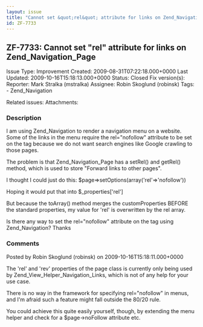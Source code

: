 ```yaml
---
layout: issue
title: "Cannot set &quot;rel&quot; attribute for links on Zend_Navigation_Page"
id: ZF-7733
---
```


ZF-7733: Cannot set "rel" attribute for links on Zend\_Navigation\_Page
-----------------------------------------------------------------------

 Issue Type: Improvement Created: 2009-08-31T07:22:18.000+0000 Last Updated: 2009-10-16T15:18:13.000+0000 Status: Closed Fix version(s): 
 Reporter:  Mark Stralka (mstralka)  Assignee:  Robin Skoglund (robinsk)  Tags: - Zend\_Navigation
 
 Related issues: 
 Attachments: 
### Description

I am using Zend\_Navigation to render a navigation menu on a website. Some of the links in the menu require the rel="nofollow" attribute to be set on the <a> tag because we do not want search engines like Google crawling to those pages.</a>

The problem is that Zend\_Navigation\_Page has a setRel() and getRel() method, which is used to store "Forward links to other pages".

I thought I could just do this: $page=>setOptions(array('rel'=>'nofollow'))

Hoping it would put that into $\_properties['rel']

But because the toArray() method merges the customProperties BEFORE the standard properties, my value for 'rel' is overwritten by the rel array.

Is there any way to set the rel="nofollow" attribute on the <a> tag using Zend\_Navigation? Thanks</a>

 

 

### Comments

Posted by Robin Skoglund (robinsk) on 2009-10-16T15:18:11.000+0000

The 'rel' and 'rev' properties of the page class is currently only being used by Zend\_View\_Helper\_Navigation\_Links, which is not of any help for your use case.

There is no way in the framework for specifying rel="nofollow" in menus, and I'm afraid such a feature might fall outside the 80/20 rule.

You could achieve this quite easily yourself, though, by extending the menu helper and check for a $page->noFollow attribute etc.

 

 